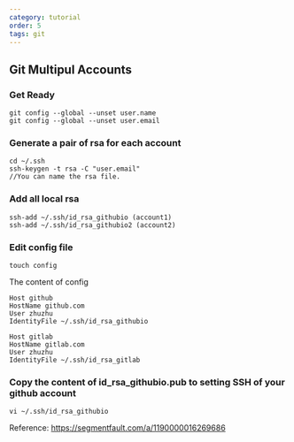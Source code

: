 ```yaml
---
category: tutorial
order: 5
tags: git
---
```

## Git Multipul Accounts
### Get Ready
```
git config --global --unset user.name
git config --global --unset user.email
```
### Generate a pair of rsa for each account
```
cd ~/.ssh
ssh-keygen -t rsa -C "user.email"
//You can name the rsa file.
```
### Add all local rsa
```
ssh-add ~/.ssh/id_rsa_githubio (account1)
ssh-add ~/.ssh/id_rsa_githubio2 (account2)
```
### Edit config file
```
touch config
```
The content of config
```
Host github 
HostName github.com 
User zhuzhu 
IdentityFile ~/.ssh/id_rsa_githubio

Host gitlab
HostName gitlab.com
User zhuzhu
IdentityFile ~/.ssh/id_rsa_gitlab
```
### Copy the content of id_rsa_githubio.pub to setting SSH of your github account
```
vi ~/.ssh/id_rsa_githubio
```
Reference: https://segmentfault.com/a/1190000016269686
